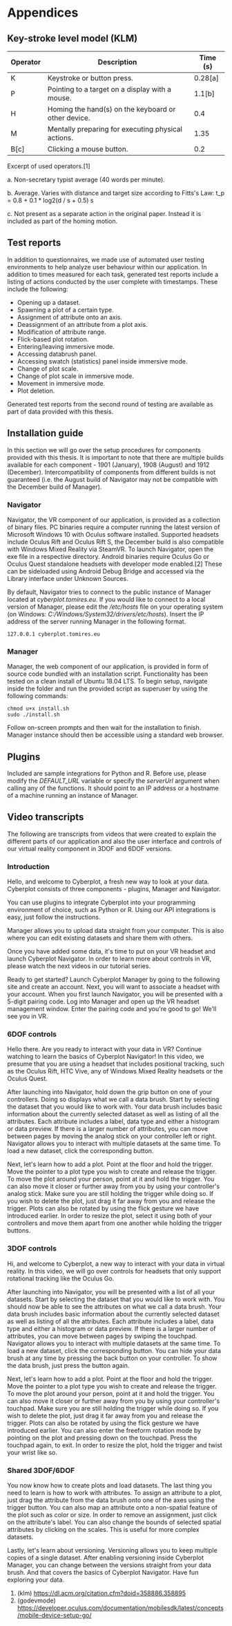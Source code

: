 # Appendices

## Key-stroke level model (KLM)

| Operator | Description | Time (s) |
| --- | --- | --- |
| K | Keystroke or button press. | 0.28[a] |
| P | Pointing to a target on a display with a mouse. | 1.1[b]
| H | Homing the hand(s) on the keyboard or other device. | 0.4 |
| M | Mentally preparing for executing physical actions. | 1.35 |
| B[c] | Clicking a mouse button. | 0.2 |
Excerpt of used operators.[1]

a. Non-secretary typist average (40 words per minute).

b. Average. Varies with distance and target size according to Fitts's Law: t_p = 0.8 + 0.1 * log2(d / s + 0.5) s

c. Not present as a separate action in the original paper. Instead it is included as part of the homing motion.

## Test reports

In addition to questionnaires, we made use of automated user testing environments to help analyze user behaviour within our application. In addition to times measured for each task, generated test reports include a listing of actions conducted by the user complete with timestamps. These include the following:

- Opening up a dataset.
- Spawning a plot of a certain type.
- Assignment of attribute onto an axis.
- Deassignment of an attribute from a plot axis.
- Modification of attribute range.
- Flick-based plot rotation.
- Entering/leaving immersive mode.
- Accessing databrush panel.
- Accessing swatch (statistics) panel inside immersive mode.
- Change of plot scale.
- Change of plot scale in immersive mode.
- Movement in immersive mode.
- Plot deletion.

Generated test reports from the second round of testing are available as part of data provided with this thesis.

## Installation guide

In this section we will go over the setup procedures for components provided with this thesis. It is important to note that there are multiple builds available for each component - 1901 (January), 1908 (August) and 1912 (December). Intercompatibility of components from different builds is not guaranteed (i.e. the August build of Navigator may not be compatible with the December build of Manager).

### Navigator

Navigator, the VR component of our application, is provided as a collection of binary files. PC binaries require a computer running the latest version of Microsoft Windows 10 with Oculus software installed. Supported headsets include Oculus Rift and Oculus Rift S, the December build is also compatible with Windows Mixed Reality via SteamVR. To launch Navigator, open the exe file in a respective directory. Android binaries require Oculus Go or Oculus Quest standalone headsets with developer mode enabled.[2] These can be sideloaded using Android Debug Bridge and accessed via the Library interface under Unknown Sources.

By default, Navigator tries to connect to the public instance of Manager located at *cyberplot.tomires.eu*. If you would like to connect to a local version of Manager, please edit the */etc/hosts* file on your operating system (on Windows: *C:/Windows/System32/drivers/etc/hosts*). Insert the IP address of the server running Manager in the following format.

```
127.0.0.1 cyberplot.tomires.eu
```

### Manager

Manager, the web component of our application, is provided in form of source code bundled with an installation script. Functionality has been tested on a clean install of Ubuntu 18.04 LTS. To begin setup, navigate inside the folder and run the provided script as superuser by using the following commands:

```
chmod u+x install.sh
sudo ./install.sh
```

Follow on-screen prompts and then wait for the installation to finish. Manager instance should then be accessible using a standard web browser.

## Plugins

Included are sample integrations for Python and R. Before use, please modify the *DEFAULT_URL* variable or specify the *serverUrl* argument when calling any of the functions. It should point to an IP address or a hostname of a machine running an instance of Manager.

## Video transcripts

The following are transcripts from videos that were created to explain the different parts of our application and also the user interface and controls of our virtual reality component in 3DOF and 6DOF versions.

### Introduction

Hello, and welcome to Cyberplot, a fresh new way to look at your data. Cyberplot consists of three components - plugins, Manager and Navigator.

You can use plugins to integrate Cyberplot into your programming environment of choice, such as Python or R. Using our API integrations is easy, just follow the instructions.

Manager allows you to upload data straight from your computer. This is also where you can edit existing datasets and share them with others.

Once you have added some data, it's time to put on your VR headset and launch Cyberplot Navigator. In order to learn more about controls in VR, please watch the next videos in our tutorial series.

Ready to get started? Launch Cyberplot Manager by going to the following site and create an account. Next, you will want to associate a headset with your account. When you first launch Navigator, you will be presented with a 5-digit pairing code. Log into Manager and open up the VR headset management window. Enter the pairing code and you're good to go! We'll see you in VR.

### 6DOF controls

Hello there. Are you ready to interact with your data in VR? Continue watching to learn the basics of Cyberplot Navigator! In this video, we presume that you are using a headset that includes positional tracking, such as the Oculus Rift, HTC Vive, any of Windows Mixed Reality headsets or the Oculus Quest.

After launching into Navigator, hold down the grip button on one of your controllers. Doing so displays what we call a data brush. Start by selecting the dataset that you would like to work with. Your data brush includes basic information about the currently selected dataset as well as listing of all the attributes. Each attribute includes a label, data type and either a histogram or data preview. If there is a larger number of attributes, you can move between pages by moving the analog stick on your controller left or right. Navigator allows you to interact with multiple datasets at the same time. To load a new dataset, click the corresponding button. 

Next, let's learn how to add a plot. Point at the floor and hold the trigger. Move the pointer to a plot type you wish to create and release the trigger. To move the plot around your person, point at it and hold the trigger. You can also move it closer or further away from you by using your controller's analog stick. Make sure you are still holding the trigger while doing so. If you wish to delete the plot, just drag it far away from you and release the trigger. Plots can also be rotated by using the flick gesture we have introduced earlier. In order to resize the plot, select it using both of your controllers and move them apart from one another while holding the trigger buttons.

### 3DOF controls

Hi, and welcome to Cyberplot, a new way to interact with your data in virtual reality. In this video, we will go over controls for headsets that only support rotational tracking like the Oculus Go.

After launching into Navigator, you will be presented with a list of all your datasets. Start by selecting the dataset that you would like to work with. You should now be able to see the attributes on what we call a data brush. Your data brush includes basic information about the currently selected dataset as well as listing of all the attributes. Each attribute includes a label, data type and either a histogram or data preview. If there is a larger number of attributes, you can move between pages by swiping the touchpad. Navigator allows you to interact with multiple datasets at the same time. To load a new dataset, click the corresponding button. You can hide your data brush at any time by pressing the back button on your controller. To show the data brush, just press the button again.

Next, let's learn how to add a plot. Point at the floor and hold the trigger. Move the pointer to a plot type you wish to create and release the trigger. To move the plot around your person, point at it and hold the trigger. You can also move it closer or further away from you by using your controller's touchpad. Make sure you are still holding the trigger while doing so. If you wish to delete the plot, just drag it far away from you and release the trigger. Plots can also be rotated by using the flick gesture we have introduced earlier. You can also enter the freeform rotation mode by pointing on the plot and pressing down on the touchpad. Press the touchpad again, to exit. In order to resize the plot, hold the trigger and twist your wrist like so.

### Shared 3DOF/6DOF

You now know how to create plots and load datasets. The last thing you need to learn is how to work with attributes. To assign an attribute to a plot, just drag the attribute from the data brush onto one of the axes using the trigger button. You can also map an attribute onto a non-spatial feature of the plot such as color or size. In order to remove an assignment, just click on the attribute's label. You can also change the bounds of selected spatial attributes by clicking on the scales. This is useful for more complex datasets.

Lastly, let's learn about versioning. Versioning allows you to keep multiple copies of a single dataset. After enabling versioning inside Cyberplot Manager, you can change between the versions straight from your data brush. And that covers the basics of Cyberplot Navigator. Have fun exploring your data.

1. (klm) https://dl.acm.org/citation.cfm?doid=358886.358895
2. (godevmode) https://developer.oculus.com/documentation/mobilesdk/latest/concepts/mobile-device-setup-go/
